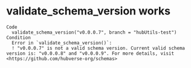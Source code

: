 # validate_schema_version works

    Code
      validate_schema_version("v0.0.0.7", branch = "hubUtils-test")
    Condition
      Error in `validate_schema_version()`:
      ! "v0.0.0.7" is not a valid schema version. Current valid schema version is: "v0.0.0.8" and "v0.0.0.9". For more details, visit <https://github.com/hubverse-org/schemas>

